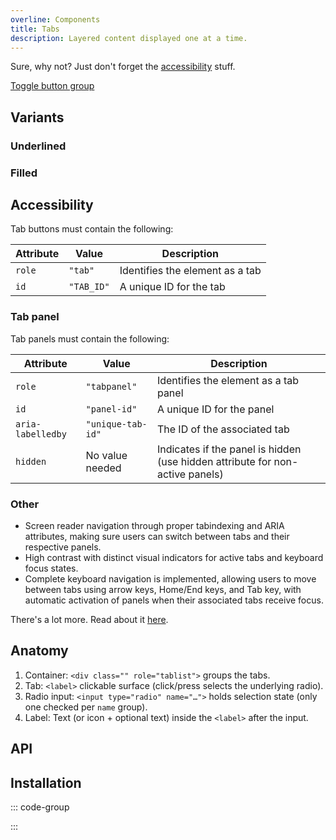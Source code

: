 ```yaml
---
overline: Components
title: Tabs
description: Layered content displayed one at a time.
---
```


<script setup>
	import {ref,onMounted} from 'vue'
	import Example from "../.vitepress/theme/app/components/Example.vue"
	import Baseline from "../.vitepress/theme/app/components/Baseline.vue"
	import Alert from "../.vitepress/theme/app/components/Alert.vue";
</script>

<div class="not-rich-text">
<Alert title="Can't I just use Toggle button group?" severity="ok" variant="outlined">

<div class="rich-text">

<p>Sure, why not? Just don't forget the <a href="#accessibility">accessibility</a> stuff.</p>

<a href="/components/toggle-button-group">Toggle button group</a>

</div>
</Alert>

</div>

## Variants

### Underlined

<Example>
<template #example>

<div class="tabs">
  <div class="underlined" aria-label="Underlined tabs example" role="tablist">
    <label><input type="radio" name="tabs-underlined" id="profile" checked>Profile</label>
    <label><input type="radio" name="tabs-underlined" id="settings">Settings</label>
    <label><input type="radio" name="tabs-underlined" id="notifications">Notifications</label>
  </div>

  <div id="tab-profile" role="tabpanel">profile</div>
  <div id="tab-settings" role="tabpanel">settings</div>
  <div id="tab-notification" role="tabpanel">notification</div>
</div>
</template>
<template #code>

```html
<div class=" underlined" aria-label="Radio tabs example" role="tablist">
  <label><input type="radio" name="tabs-underlined" id="profile" checked>Profile</label>
  <label><input type="radio" name="tabs-underlined" id="settings">Settings</label>
  <label><input type="radio" name="tabs-underlined" id="notifications">Notifications</label>
</div>
```
</template>
</Example>

### Filled

<Example>
<template #example>
  <div class=" filled" aria-label="Radio tabs example" role="tablist">
    <label><input type="radio" name="tabs-filled" id="korg" checked>Korg</label>
    <label><input type="radio" name="tabs-filled" id="yamaha">Yamaha</label>
    <label><input type="radio" name="tabs-filled" id="roland">Roland</label>
  </div>
</template>
<template #code>

```html
<div class=" filled" aria-label="Radio tabs example" role="tablist">
  <label><input type="radio" name="tabs-filled" id="korg" checked>Korg</label>
  <label><input type="radio" name="tabs-filled" id="yamaha">Yamaha</label>
  <label><input type="radio" name="tabs-filled" id="roland">Roland</label>
</div>
```
</template>
</Example>

## Accessibility

Tab buttons must contain the following:

| Attribute       | Value          | Description                        |
| --------------- | -------------- | ---------------------------------- |
| `role`          | `"tab"`        | Identifies the element as a tab    |
| `id`            | `"TAB_ID"`     | A unique ID for the tab            |

### Tab panel

Tab panels must contain the following:

| Attribute         | Value             | Description                                                                   |
| ----------------- | ----------------- | ----------------------------------------------------------------------------- |
| `role`            | `"tabpanel"`      | Identifies the element as a tab panel                                         |
| `id`              | `"panel-id"`      | A unique ID for the panel                                                     |
| `aria-labelledby` | `"unique-tab-id"` | The ID of the associated tab                                                  |
| `hidden`          | No value needed   | Indicates if the panel is hidden (use hidden attribute for non-active panels) |

### Other

- Screen reader navigation through proper tabindexing and ARIA attributes, making sure users can switch between tabs and their respective panels.
- High contrast with distinct visual indicators for active tabs and keyboard focus states.
- Complete keyboard navigation is implemented, allowing users to move between tabs using arrow keys, Home/End keys, and Tab key, with automatic activation of panels when their associated tabs receive focus.

There's a lot more. Read about it [here](https://www.w3.org/WAI/ARIA/apg/patterns/tabs/examples/tabs-automatic/#accessibilityfeatures).


## Anatomy

1. Container: `<div class="" role="tablist">` groups the tabs.
2. Tab: `<label>` clickable surface (click/press selects the underlying radio).
3. Radio input: `<input type="radio" name="…">` holds selection state (only one checked per `name` group).
4. Label: Text (or icon + optional text) inside the `<label>` after the input.

<Example column>
<template #example>
  <div class=" underlined anatomy" role="tablist" aria-label="Anatomy example">
    <label><input type="radio" name="anatomy-tabs" id="tab-1" checked>Tab one</label>
    <label><input type="radio" name="anatomy-tabs" id="tab-2">Tab two</label>
  </div>
</template>
<template #code>

```html
<div class=" underlined" role="tablist">
  <label>
    <input type="radio" name="tabs" id="tab-1" checked>
    Tab one
  </label>
  <label>
    <input type="radio" name="tabs" id="tab-2">
    Tab two
  </label>
</div>
```
</template>
</Example>

## API

<!--@include: ./tabs-api.md -->

## Installation

::: code-group
<!--<<< @/../node_modules/opui-css/src/components/tabs.css [tabs.css]-->
:::
